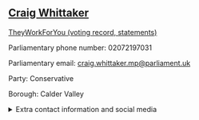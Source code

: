 ## <a href="https://members.parliament.uk/member/3940/contact">Craig Whittaker</a>

<a href="https://www.theyworkforyou.com/mp/24944/craig_whittaker/calder_valley">TheyWorkForYou (voting record, statements)</a> 

Parliamentary phone number: 02072197031 

Parliamentary email: craig.whittaker.mp@parliament.uk 

Party: Conservative 

Borough: Calder Valley 

<details><summary>Extra contact information and social media</summary> 
<li>Website: https://www.craigwhittaker.org.uk/</li>
<li>Twitter: https://twitter.com/CWhittakerMP</li>
<li>Constituency office phone number: 01484711260</li>
<li>Constituency office email: craig.whittaker.mp@parliament.uk</li>
<li>Facebook:</li>
<li>Instagram:</li>
<li>Youtube:</li>
<li>Linkedin:</li>
<li>Government department phone number:</li>
<li>Government department email:</li>
<li>Threads:</li>
<li>Party office phone number:</li>
<li>Party office email:</li>
<li>Tiktok:</li>
</details>